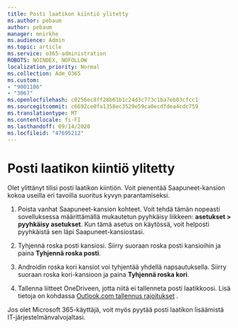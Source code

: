 ```yaml
---
title: Posti laatikon kiintiö ylitetty
ms.author: pebaum
author: pebaum
manager: mnirkhe
ms.audience: Admin
ms.topic: article
ms.service: o365-administration
ROBOTS: NOINDEX, NOFOLLOW
localization_priority: Normal
ms.collection: Adm_O365
ms.custom:
- "9001106"
- "3067"
ms.openlocfilehash: c0256ec8ff28b61b1c24d3c773c1ba7eb03cfcc1
ms.sourcegitcommit: c6692ce0fa1358ec3529e59ca0ecdfdea4cdc759
ms.translationtype: MT
ms.contentlocale: fi-FI
ms.lasthandoff: 09/14/2020
ms.locfileid: "47695212"
---
```

# <a name="mailbox-quota-exceeded"></a>Posti laatikon kiintiö ylitetty

Olet ylittänyt tilisi posti laatikon kiintiön. Voit pienentää Saapuneet-kansion kokoa useilla eri tavoilla suoritus kyvyn parantamiseksi.

1. Poista vanhat Saapuneet-kansion kohteet. Voit tehdä tämän nopeasti sovelluksessa määrittämällä mukautetun pyyhkäisy liikkeen: **asetukset > pyyhkäisy asetukset**. Kun tämä asetus on käytössä, voit helposti pyyhkäistä sen läpi Saapuneet-kansiostasi.

2. Tyhjennä roska posti kansiosi. Siirry suoraan roska posti kansioihin ja paina **Tyhjennä roska posti**.

3. Androidin roska kori kansiot voi tyhjentää yhdellä napsautuksella. Siirry suoraan roska kori-kansioon ja paina **Tyhjennä roska kori**. 

4. Tallenna liitteet OneDriveen, jotta niitä ei tallenneta posti laatikkoosi. Lisä tietoja on kohdassa [Outlook.com tallennus rajoitukset](https://support.office.com/article/storage-limits-in-outlook-com-7ac99134-69e5-4619-ac0b-2d313bba5e9e) . 

Jos olet Microsoft 365-käyttäjä, voit myös pyytää posti laatikon lisäämistä IT-järjestelmänvalvojaltasi.